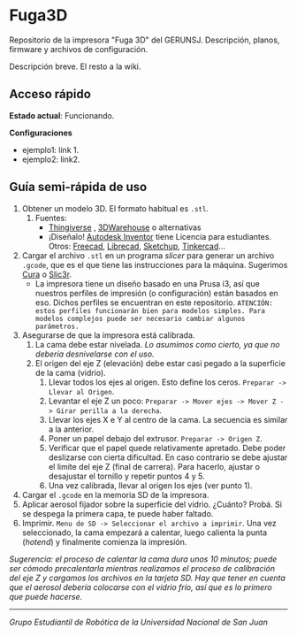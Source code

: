 # Fuga3D
Repositorio de la impresora "Fuga 3D" del GERUNSJ. Descripción, planos, firmware y archivos de configuración.

Descripción breve. El resto a la wiki.

## Acceso rápido

**Estado actual**: Funcionando.

**Configuraciones**

- ejemplo1: link 1.
- ejemplo2: link2.


## Guía semi-rápida de uso


1. Obtener un modelo 3D. El formato habitual es `.stl`.
    1. Fuentes:
        - [Thingiverse](https://www.thingiverse.com/) , [3DWarehouse](https://3dwarehouse.sketchup.com/) o alternativas
        - ¡Diseñalo! [Autodesk Inventor](https://latinoamerica.autodesk.com/products/inventor/overview) tiene Licencia para estudiantes. Otros: [Freecad](https://www.freecadweb.org/), [Librecad](http://librecad.org), [Sketchup](https://www.sketchup.com/es), [Tinkercad](https://www.tinkercad.com)...
2. Cargar el archivo `.stl` en un programa _slicer_ para generar un archivo `.gcode`, que es el que tiene las instrucciones para la máquina. Sugerimos [Cura](https://ultimaker.com/en/products/cura-software) o [Slic3r](http://www.prusa3d.com/slic3r-prusa-edition/).
    - La impresora tiene un diseño basado en una Prusa i3, así que nuestros perfiles de impresión (o configuración) están basados en eso. Dichos perfiles se encuentran en este repositorio. `ATENCIÓN: estos perfiles funcionarán bien para modelos simples. Para modelos complejos puede ser necesario cambiar algunos parámetros.`
3. Asegurarse de que la impresora está calibrada.
    1. La cama debe estar nivelada. _Lo asumimos como cierto, ya que no debería desnivelarse con el uso._
    2. El origen del eje Z (elevación) debe estar casi pegado a la superficie de la cama (vidrio).
        1. Llevar todos los ejes al origen. Esto define los ceros. `Preparar -> Llevar al Origen`.
        2. Levantar el eje Z un poco: `Preparar -> Mover ejes -> Mover Z -> Girar perilla a la derecha`.
        3. Llevar los ejes X e Y al centro de la cama. La secuencia es similar a la anterior.
        4. Poner un papel debajo del extrusor. `Preparar -> Origen Z`.
        5. Verificar que el papel quede relativamente apretado. Debe poder deslizarse con cierta dificultad. En caso contrario se debe ajustar el limite del eje Z (final de carrera). Para hacerlo, ajustar o desajustar el tornillo y repetir puntos 4 y 5.
        6. Una vez calibrada, llevar al origen los ejes (ver punto 1).
4. Cargar el `.gcode` en la memoria SD de la impresora.
5. Aplicar aerosol fijador sobre la superficie del vidrio. ¿Cuánto? Probá. Si se despega la primera capa, te puede haber faltado.
6. Imprimir. `Menu de SD -> Seleccionar el archivo a imprimir`. Una vez seleccionado, la cama empezará a calentar, luego calienta la punta (_hotend_) y finalmente comienza la impresión.

_Sugerencia: el proceso de calentar la cama dura unos 10 minutos; puede ser cómodo precalentarla mientras realizamos el proceso de calibración del eje Z y cargamos los archivos en la tarjeta SD. Hay que tener en cuenta que el aerosol debería colocarse con el vidrio frío, así que es lo primero que puede hacerse._


---------------------

_Grupo Estudiantil de Robótica de la Universidad Nacional de San Juan_
